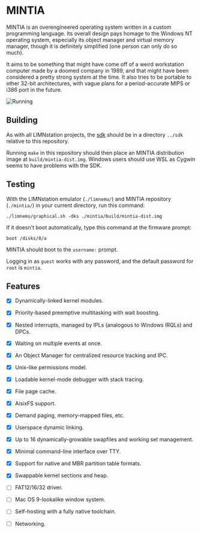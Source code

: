 # MINTIA

MINTIA is an overengineered operating system written in a custom programming
language. Its overall design pays homage to the Windows NT operating system,
especially its object manager and virtual memory manager, though it is
definitely simplified (one person can only do so much).

It aims to be something that might have come off of a weird workstation
computer made by a doomed company in 1989, and that might have been considered
a pretty strong system at the time. It also tries to be portable to other
32-bit architectures, with vague plans for a period-accurate MIPS or i386 port
in the future.

![Running](https://raw.githubusercontent.com/limnarch/mintia/main/screenshot.png)

## Building

As with all LIMNstation projects, the [sdk](http://github.com/limnarch/sdk) should be in a directory `../sdk` relative to this repository.

Running `make` in this repository should then place an MINTIA distribution image at `build/mintia-dist.img`. Windows users should use WSL as Cygwin seems to have problems with the SDK.

## Testing

With the LIMNstation emulator (`./limnemu/`) and MINTIA repository (`./mintia/`) in your current directory, run this command:

`./limnemu/graphical.sh -dks ./mintia/build/mintia-dist.img`

If it doesn't boot automatically, type this command at the firmware prompt:

`boot /disks/0/a`

MINTIA should boot to the `username:` prompt.

Logging in as `guest` works with any password, and the default password for `root` is `mintia`.

## Features

- [x] Dynamically-linked kernel modules.
- [x] Priority-based preemptive multitasking with wait boosting.
- [x] Nested interrupts, managed by IPLs (analogous to Windows IRQLs) and DPCs.
- [x] Waiting on multiple events at once.
- [x] An Object Manager for centralized resource tracking and IPC.
- [x] Unix-like permissions model.
- [x] Loadable kernel-mode debugger with stack tracing.
- [x] File page cache.
- [x] AisixFS support.
- [x] Demand paging, memory-mapped files, etc.
- [x] Userspace dynamic linking.
- [x] Up to 16 dynamically-growable swapfiles and working set management.
- [x] Minimal command-line interface over TTY.
- [x] Support for native and MBR partition table formats.
- [x] Swappable kernel sections and heap.

- [ ] FAT12/16/32 driver.
- [ ] Mac OS 9-lookalike window system.
- [ ] Self-hosting with a fully native toolchain.
- [ ] Networking.